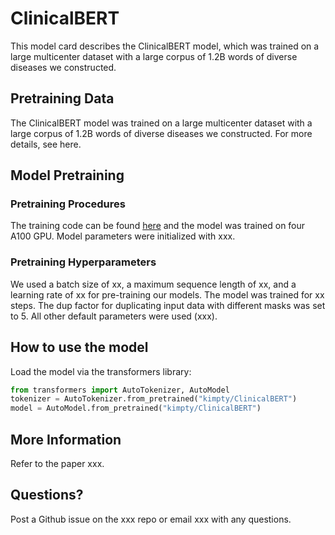 # ClinicalBERT

<!-- Provide a quick summary of what the model is/does. -->

This model card describes the ClinicalBERT model, which was trained on a large multicenter dataset with a large corpus of 1.2B words of diverse diseases we constructed.

## Pretraining Data

The ClinicalBERT model was trained on a large multicenter dataset with a large corpus of 1.2B words of diverse diseases we constructed.
For more details, see here. 

## Model Pretraining


### Pretraining Procedures

The training code can be found [here](https://www.github.com/xxx) and the model was trained on four A100 GPU. 
Model parameters were initialized with xxx.

### Pretraining Hyperparameters

We used a batch size of xx, a maximum sequence length of xx, and a learning rate of xx for pre-training our models. 
The model was trained for xx steps. 
The dup factor for duplicating input data with different masks was set to 5. 
All other default parameters were used (xxx).

## How to use the model

Load the model via the transformers library:
```python
from transformers import AutoTokenizer, AutoModel
tokenizer = AutoTokenizer.from_pretrained("kimpty/ClinicalBERT")
model = AutoModel.from_pretrained("kimpty/ClinicalBERT")

```

## More Information

Refer to the paper xxx.

## Questions?

Post a Github issue on the xxx repo or email xxx with any questions.


